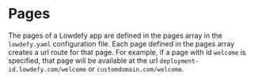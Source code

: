 # Pages

The pages of a Lowdefy app are defined in the pages array in the `lowdefy.yaml` configuration file. Each page defined in the pages array creates a url route for that page. For example, if a page with id `welcome` is specified, that page will be available at the url  `deployment-id.lowdefy.com/welcome` or `customdomain.com/welcome`.